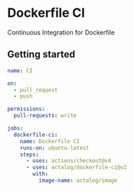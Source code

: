 # Dockerfile CI

Continuous Integration for Dockerfile

## Getting started

```yml
name: CI

on:
  - pull_request
  - push

permissions:
  pull-requests: write

jobs:
  dockerfile-ci:
    name: Dockerfile CI
    runs-on: ubuntu-latest
    steps:
      - uses: actions/checkout@v4
      - uses: actalog/dockerfile-ci@v2
        with:
          image-name: actalog/image
```
